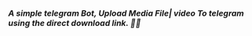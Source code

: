 ### <i>A simple telegram Bot, Upload Media File| video To telegram using the direct download link. 🤨🤨</i>

